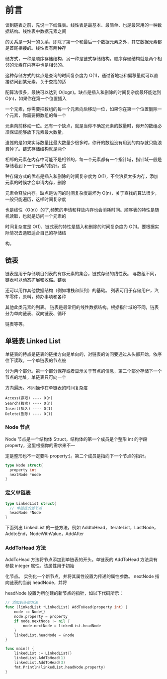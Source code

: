 # 前言

谈到链表之前，先说一下线性表。线性表是最基本、最简单、也是最常用的一种数据结构。线性表中数据元素之间

的关系是一对一的关系，即除了第一个和最后一个数据元素之外，其它数据元素都是首尾相接的。线性表有两种存

储方式，一种是顺序存储结构，另一种是链式存储结构。顺序存储结构就是两个相邻的元素在内存中也是相邻的。

这种存储方式的优点是查询的时间复杂度为 O(1)，通过首地址和偏移量就可以直接访问到某元素，关于查找的适

配算法很多，最快可以达到 O(logn)。缺点是插入和删除的时间复杂度最坏能达到 O(n)，如果你在第一个位置插入

一个元素，你需要把数组的每一个元素向后移动一位，如果你在第一个位置删除一个元素，你需要把数组的每一个

元素向前移动一位。还有一个缺点，就是当你不确定元素的数量时，你开的数组必须保证能够放下元素最大数量，

遗憾的是如果实际数量比最大数量少很多时，你开的数组没有用到的内存就只能浪费掉了。链式存储结构就是两个

相邻的元素在内存中可能不是相邻的，每一个元素都有一个指针域，指针域一般是存储着到下一个元素的指针。这

种存储方式的优点是插入和删除的时间复杂度为 O(1)，不会浪费太多内存，添加元素的时候才会申请内存，删除

元素会释放内存。缺点是访问的时间复杂度最坏为 O(n)，关于查找的算法很少，一般只能遍历，这样时间复杂度

也是线性（O(n)）的了,频繁的申请和释放内存也会消耗时间。顺序表的特性是随机读取，也就是访问一个元素的

时间复杂度是 O(1)，链式表的特性是插入和删除的时间复杂度为 O(1)。要根据实际情况去选取适合自己的存储结

构。

## 链表

链表是用于存储项目列表的有序元素的集合，链式存储的线性表。 与数组不同，链表可以动态扩展和收缩。链表

还可以用作其他数据结构（例如堆栈和队列）的基础。 列表可用于存储用户，汽车零件，原料，待办事项和各种

其他此类元素的列表。 链表是最常用的线性数据结构。根据指针域的不同，链表分为单向链表、双向链表、循环

链表等等。

## 单链表 Linked List

单链表的特点是链表的链接方向是单向的，对链表的访问要通过从头部开始，依序往下读取。一个单链表的节点被

分为两个部分。第一个部分保存或者显示关于节点的信息，第二个部分存储下一个节点的地址，单链表只可向一个

方向遍历。不同操作在单链表的时间复杂度

```
Access(存取) ---- O(n)
Search(搜索) ---- O(n)
Insert(插入) ---- O(1)
Delete(删除) ---- O(1)
```

### Node 节点

Node 节点是一个结构体 Struct，结构体的第一个成员是个整形 int 的字段 property，这里根据你的需求来不一

定是整形也不一定要叫 property:)。第二个成员是指向下一个节点的指针。

```Go
type Node struct{
  property int
  nextNode *node
}
```

### 定义单链表

```GO
type LinkedList struct{
  // 单链表的首节点
  headNode *Node
}
```

下面列出 LinkedList 的一些方法，例如 AddtoHead，IterateList，LastNode，AddtoEnd，NodeWithValue，AddAfter

### AddToHead 方法

AddToHead 方法将节点添加到单链表的开头。单链表的 AddToHead 方法具有参数 integer 属性。该属性用于初始

化节点。 实例化一个新节点，并将其属性设置为传递的属性参数。 nextNode 指向链表的当前 headNode，并将

headNode 设置为所创建的新节点的指针，如以下代码所示：

```go
// 添加到头部方法
func (linkedList *LinkedList) AddToHead(property int) {
	node := Node{}
	node.property = property
	if node.nextNode != nil {
		node.nextNode = linkedList.headNode
	}
	linkedList.headNode = &node
}

func main() {
	linkedList := LinkedList{}
	linkedList.AddToHead(1)
	linkedList.AddToHead(3)
	fmt.Println(linkedList.headNode.property)
}

```
